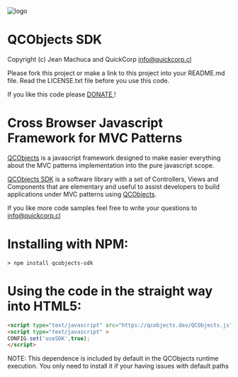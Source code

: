![logo](https://qcobjects.dev/qcobjects_01.png)

QCObjects SDK
=============
Copyright (c) Jean Machuca and QuickCorp <info@quickcorp.cl>

Please fork this project or make a link to this project into your README.md file. Read the LICENSE.txt file before you use this code.

If you like this code please [DONATE ](https://www.paypal.com/cgi-bin/webscr?cmd=_s-xclick&hosted_button_id=UUTDBUQHCS4PU&source=url)!


# Cross Browser Javascript Framework for MVC Patterns

[QCObjects](https://qcobjects.dev) is a javascript framework designed to make easier everything about the MVC patterns implementation into the pure javascript scope.

[QCObjects SDK](https://sdk.qcobjects.dev) is a software library with a set of Controllers, Views and Components that are elementary and useful to assist developers to build applications under MVC patterns using [QCObjects](https://qcobjects.dev).


If you like more code samples feel free to write your questions to info@quickcorp.cl



# Installing with NPM:

```shell
> npm install qcobjects-sdk
```

# Using the code in the straight way into HTML5:

```html
<script type="text/javascript" src="https://qcobjects.dev/QCObjects.js"></script>
<script type="text/javascript" >
CONFIG.set('useSDK',true);
</script>
```

NOTE: This dependence is included by default in the QCObjects runtime execution. You only need to install it if your having issues with default paths 
